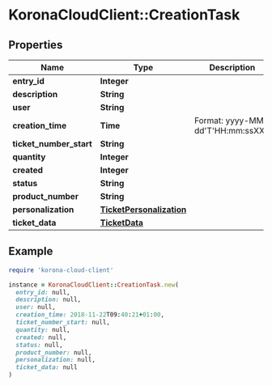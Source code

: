 # KoronaCloudClient::CreationTask

## Properties

| Name | Type | Description | Notes |
| ---- | ---- | ----------- | ----- |
| **entry_id** | **Integer** |  | [optional] |
| **description** | **String** |  | [optional] |
| **user** | **String** |  | [optional] |
| **creation_time** | **Time** | Format: yyyy-MM-dd&#39;T&#39;HH:mm:ssXXX | [optional] |
| **ticket_number_start** | **String** |  | [optional] |
| **quantity** | **Integer** |  | [optional] |
| **created** | **Integer** |  | [optional] |
| **status** | **String** |  | [optional] |
| **product_number** | **String** |  | [optional] |
| **personalization** | [**TicketPersonalization**](TicketPersonalization.md) |  | [optional] |
| **ticket_data** | [**TicketData**](TicketData.md) |  | [optional] |

## Example

```ruby
require 'korona-cloud-client'

instance = KoronaCloudClient::CreationTask.new(
  entry_id: null,
  description: null,
  user: null,
  creation_time: 2018-11-22T09:40:21+01:00,
  ticket_number_start: null,
  quantity: null,
  created: null,
  status: null,
  product_number: null,
  personalization: null,
  ticket_data: null
)
```

